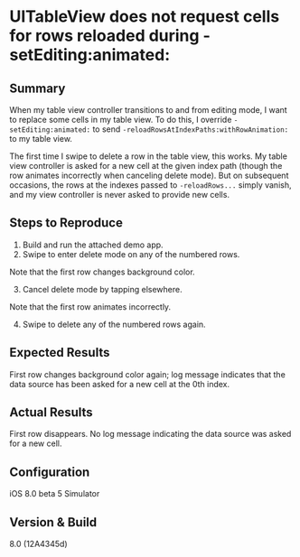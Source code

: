 UITableView does not request cells for rows reloaded during -setEditing:animated:
===


Summary
---

When my table view controller transitions to and from editing mode, I want to replace some cells in my table view. To do this, I override `-setEditing:animated:` to send `-reloadRowsAtIndexPaths:withRowAnimation:` to my table view.

The first time I swipe to delete a row in the table view, this works. My table view controller is asked for a new cell at the given index path (though the row animates incorrectly when canceling delete mode). But on subsequent occasions, the rows at the indexes passed to `-reloadRows...` simply vanish, and my view controller is never asked to provide new cells.


Steps to Reproduce
---

1. Build and run the attached demo app.
2. Swipe to enter delete mode on any of the numbered rows.

Note that the first row changes background color.

3. Cancel delete mode by tapping elsewhere.

Note that the first row animates incorrectly.

4. Swipe to delete any of the numbered rows again.


Expected Results
---

First row changes background color again; log message indicates that the data source has been asked for a new cell at the 0th index.


Actual Results
---

First row disappears. No log message indicating the data source was asked for a new cell.


Configuration
---

iOS 8.0 beta 5 Simulator


Version & Build
---

8.0 (12A4345d)
